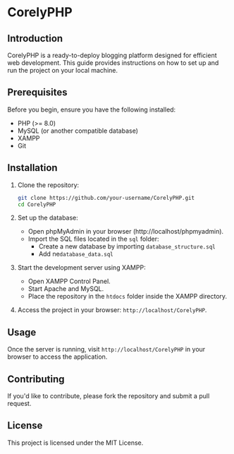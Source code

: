 
# CorelyPHP

## Introduction
CorelyPHP is a ready-to-deploy blogging platform designed for efficient web development. This guide provides instructions on how to set up and run the project on your local machine.

## Prerequisites

Before you begin, ensure you have the following installed:

- PHP (>= 8.0)
- MySQL (or another compatible database)
- XAMPP
- Git

## Installation

1. Clone the repository:

   ```bash
   git clone https://github.com/your-username/CorelyPHP.git
   cd CorelyPHP
   ```

2. Set up the database:

   - Open phpMyAdmin in your browser (http://localhost/phpmyadmin).
   - Import the SQL files located in the `sql` folder:
     - Create a new database by importing `database_structure.sql`
     - Add ne`database_data.sql`

3. Start the development server using XAMPP:

   - Open XAMPP Control Panel.
   - Start Apache and MySQL.
   - Place the repository in the `htdocs` folder inside the XAMPP directory.

4. Access the project in your browser: `http://localhost/CorelyPHP`.

## Usage

Once the server is running, visit `http://localhost/CorelyPHP` in your browser to access the application.

## Contributing

If you'd like to contribute, please fork the repository and submit a pull request.

## License

This project is licensed under the MIT License.
